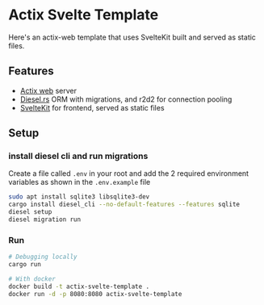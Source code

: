 # Actix Svelte Template

Here's an actix-web template that uses SvelteKit built and served as static files.

## Features

- [Actix web](https://actix.rs/) server
- [Diesel.rs](https://diesel.rs) ORM with migrations, and r2d2 for connection pooling
- [SvelteKit](https://kit.svelte.dev/) for frontend, served as static files


## Setup

### install diesel cli and run migrations

Create a file called `.env` in your root and add the 2 required environment variables as shown in the `.env.example` file

```bash
sudo apt install sqlite3 libsqlite3-dev
cargo install diesel_cli --no-default-features --features sqlite
diesel setup
diesel migration run
```

### Run

```bash
# Debugging locally
cargo run

# With docker
docker build -t actix-svelte-template .
docker run -d -p 8080:8080 actix-svelte-template
```